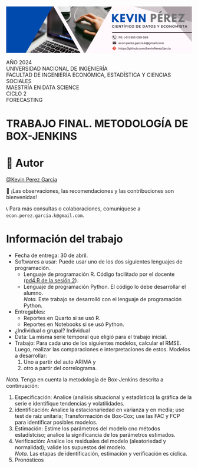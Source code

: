 ![logo](https://github.com/kevinPerezGarcia/kevinPerezGarcia/blob/main/logo.png)

<p>
AÑO 2024 <br>
UNIVERSIDAD NACIONAL DE INGENIERÍA <br>
FACULTAD DE INGENIERÍA ECONÓMICA, ESTADÍSTICA Y CIENCIAS SOCIALES <br>
MAESTRÍA EN DATA SCIENCE <br>
CICLO 2 <br>
FORECASTING
</p>

<h1>TRABAJO FINAL. METODOLOGÍA DE BOX-JENKINS</h1>

# 👥 Autor

[@Kevin Perez Garcia](https://www.linkedin.com/in/kevinperezgarcia)

🤝 ¡Las observaciones, las recomendaciones y las contribuciones son bienvenidas!

📞 Para más consultas o colaboraciones, comuníquese a `econ.perez.garcia.k@gmail.com`.

# Información del trabajo

* Fecha de entrega: 30 de abril.
* Softwares a usar: Puede usar uno de los dos siguientes lenguajes de programación.
  - Lenguaje de programación R. Código facilitado por el docente ([pd4.R de la sesión 2](../sesion2/notebooks/pd4.R)).
  - Lenguaje de programación Python. El código lo debe desarrollar el alumno.<br>
  *Nota.* Este trabajo se desarrolló con el lenguaje de programación Python.
* Entregables:
  * Reportes en Quarto si se usó R.
  * Reportes en Notebooks si se usó Python.
* ¿Individual o grupal? Individual
* Data: La misma serie temporal que eligió para el trabajo inicial.
* Trabajo: Para cada uno de los siguientes modelos, calcular el RMSE. Luego, realizar las comparaciones e interpretaciones de estos. Modelos a desarrollar:
  1. Uno a partir del auto ARIMA y 
  2. otro a partir del correlograma.

*Nota.* Tenga en cuenta la metodología de Box-Jenkins descrita a continuación:
  
  1. Especificación: Analice (análisis situacional y estadístico) la gráfica de la serie e identifique tendencias y volatilidades.
  2. identificación: Analice la estacionariedad en varianza y en media; use test de raíz unitaria; Transformación de Box-Cox; use las FAC y FCP para identificar posibles modelos.
  3. Estimación: Estime los parámetros del modelo cno métodos estadístciso; analice la significancia de los parámetros estimados.
  4. Verificación: Analice los residuales del modelo (aleatoriedad y normalidad); valide los supuestos del modelo.<br>
   *Nota*. Las etapas de identificación, estimación y verificación es cíclica.
  5. Pronósticos
